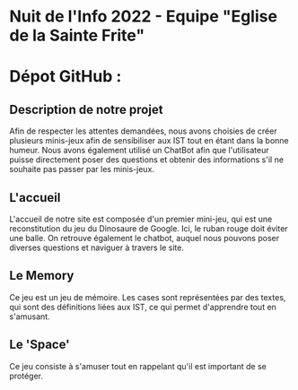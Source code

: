 Nuit de l'Info 2022 - Equipe **"Eglise de la Sainte Frite"**
==
Dépot GitHub :  
=
Description de notre projet
--
Afin de respecter les attentes demandées, nous avons choisies de créer plusieurs minis-jeux afin de sensibiliser aux IST tout en étant
dans la bonne humeur. Nous avons également utilisé un ChatBot afin que l'utilisateur puisse directement poser des questions et 
obtenir des informations s'il ne souhaite pas passer par les minis-jeux.

L'accueil
--
L'accueil de notre site est composée d'un premier mini-jeu, qui est une reconstitution du jeu du Dinosaure de Google. Ici, le ruban rouge
doit éviter une balle.
On retrouve également le chatbot, auquel nous pouvons poser diverses questions et naviguer à travers le site.

Le Memory 
--
Ce jeu est un jeu de mémoire. Les cases sont représentées par des textes, qui sont des définitions liées aux IST, ce qui permet d'apprendre
tout en s'amusant.

Le 'Space'
--
Ce jeu consiste à s'amuser tout en rappelant qu'il est important de se protéger.